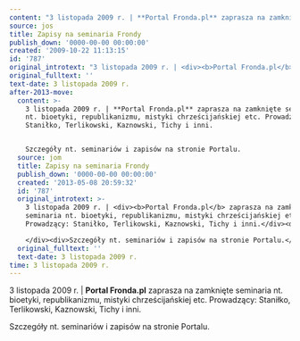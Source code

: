 ```yaml
---
content: "3 listopada 2009 r. | **Portal Fronda.pl** zaprasza na zamknięte seminaria nt. bioetyki, republikanizmu, mistyki chrześcijańskiej etc. Prowadzący: Staniłko, Terlikowski, Kaznowski, Tichy i inni.\n\nSzczegóły nt. seminariów i zapisów na stronie Portalu.\n\n<!--CONTENT FROM OLD SERVER (jos before 2013): 3 listopada 2009 r. | **Portal Fronda.pl** zaprasza na zamknięte seminaria nt. bioetyki, republikanizmu, mistyki chrześcijańskiej etc. Prowadzący: Staniłko, Terlikowski, Kaznowski, Tichy i inni.\n\r\nSzczegóły nt. seminariów i zapisów na stronie Portalu.\n-->"
source: jos
title: Zapisy na seminaria Frondy
publish_down: '0000-00-00 00:00:00'
created: '2009-10-22 11:13:15'
id: '787'
original_introtext: "3 listopada 2009 r. | <div><b>Portal Fronda.pl</b> zaprasza na zamknięte seminaria nt. bioetyki, republikanizmu, mistyki chrześcijańskiej etc. Prowadzący: Staniłko, Terlikowski, Kaznowski, Tichy i inni.</div><div><br>\r\n</div><div>Szczegóły nt. seminariów i zapisów na stronie Portalu.</div>"
original_fulltext: ''
text-date: 3 listopada 2009 r.
after-2013-move:
  content: >-
    3 listopada 2009 r. | **Portal Fronda.pl** zaprasza na zamknięte seminaria
    nt. bioetyki, republikanizmu, mistyki chrześcijańskiej etc. Prowadzący:
    Staniłko, Terlikowski, Kaznowski, Tichy i inni.


    Szczegóły nt. seminariów i zapisów na stronie Portalu.
  source: jom
  title: Zapisy na seminaria Frondy
  publish_down: '0000-00-00 00:00:00'
  created: '2013-05-08 20:59:32'
  id: '787'
  original_introtext: >-
    3 listopada 2009 r. | <div><b>Portal Fronda.pl</b> zaprasza na zamknięte
    seminaria nt. bioetyki, republikanizmu, mistyki chrześcijańskiej etc.
    Prowadzący: Staniłko, Terlikowski, Kaznowski, Tichy i inni.</div><div><br>

    </div><div>Szczegóły nt. seminariów i zapisów na stronie Portalu.</div>
  original_fulltext: ''
  text-date: 3 listopada 2009 r.
time: 3 listopada 2009 r.
---
```

3 listopada 2009 r. | **Portal Fronda.pl** zaprasza na zamknięte seminaria nt. bioetyki, republikanizmu, mistyki chrześcijańskiej etc. Prowadzący: Staniłko, Terlikowski, Kaznowski, Tichy i inni.

Szczegóły nt. seminariów i zapisów na stronie Portalu.

<!--CONTENT FROM OLD SERVER (jos before 2013): 3 listopada 2009 r. | **Portal Fronda.pl** zaprasza na zamknięte seminaria nt. bioetyki, republikanizmu, mistyki chrześcijańskiej etc. Prowadzący: Staniłko, Terlikowski, Kaznowski, Tichy i inni.

Szczegóły nt. seminariów i zapisów na stronie Portalu.
-->

<!--{{json:{"created_date":"2009-10-22 11:13:15","publish_down":"0000-00-00 00:00:00","id":"787"}}}-->
